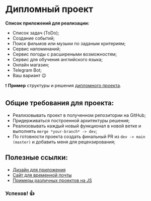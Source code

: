 # Дипломный проект

**Список приложений для реализации:**

- Список задач (ToDo);
- Создание событий;
- Поиск фильмов или музыки по заданым критериям;
- Сервис напоминаний;
- Сервис погоды с расширеными возможностям;
- Сервис для обучения английского языка;
- Онлайн магазин;
- Telegram Bot;
- Ваш вариант 😉

❗️ **Пример** структуры и решения [дипломного проекта](https://github.com/teachmeskills-dotnet/TeachMeSkills-DotNet-Template).

## Общие требования для проекта:

- Реализовывать проект в полученном репозитории на GitHub;
- Придерживаться построенной архитектуры решения;
- Реализовывать каждый новый функционал в новой ветке и выполнять `merge *your-branch* -> dev`;
- По готовности проекта создать финальный PR из `dev -> main (master)` и добавить меня для рецензирования;

## Полезные ссылки:

- [Дизайн для приложения](https://uidesigndaily.com/)
- [Сайт для временной почты](https://temp-mail.org/en/)
- [Примеры различных проектов на JS](https://www.vanillajavascriptprojects.com/)

### Успехов! 👍
